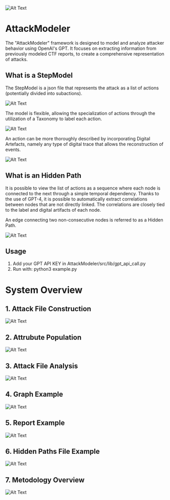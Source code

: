 ![Alt Text](./presentation_images/logo.png)

# AttackModeler

The "AttackModeler" framework is designed to model and analyze attacker behavior using OpenAI's GPT. It focuses on extracting information from previously modeled CTF reports, to create a comprehensive representation of attacks.

## What is a StepModel
The StepModel is a json file that represents the attack as a list of actions (potentially divided into subactions).

![Alt Text](./presentation_images/step_model.png)

The model is flexible, allowing the specialization of actions through the utilization of a Taxonomy to label each action.

![Alt Text](./presentation_images/step_model_labelled.png)

An action can be more thoroughly described by incorporating Digital Artefacts, namely any type of digital trace that allows the reconstruction of events.

![Alt Text](./presentation_images/digital_artefacts.png)

## What is an Hidden Path
It is possible to view the list of actions as a sequence where each node is connected to the next through a simple temporal dependency. Thanks to the use of GPT-4, it is possible to automatically extract correlations between nodes that are not directly linked. The correlations are closely tied to the label and digital artifacts of each node. 

An edge connecting two non-consecutive nodes is referred to as a Hidden Path.

![Alt Text](./presentation_images/hidden_paths.png)

## Usage
1. Add your GPT API KEY in AttackModeler/src/lib/gpt_api_call.py
2. Run with: python3 example.py



# System Overview

## 1. Attack File Construction

![Alt Text](./presentation_images/1.png)

## 2. Attrubute Population

![Alt Text](./presentation_images/2.png)

## 3. Attack File Analysis

![Alt Text](./presentation_images/3.png)

## 4. Graph Example

![Alt Text](./presentation_images/4.png)

## 5. Report Example

![Alt Text](./presentation_images/5.png)

## 6. Hidden Paths File Example

![Alt Text](ur./presentation_images/6.png)

## 7. Metodology Overview

![Alt Text](./presentation_images/7.png)

